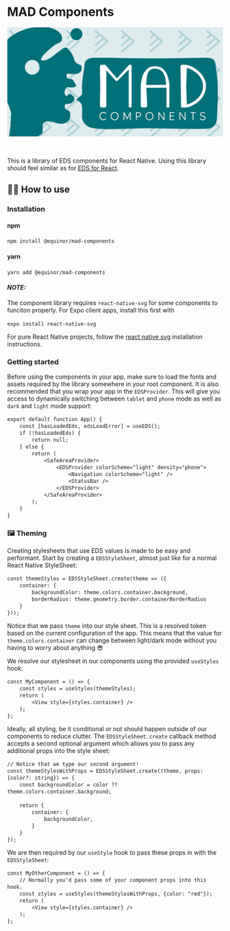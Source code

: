 # MAD Components

<p align="center">
  <img src="https://raw.githubusercontent.com/equinor/mad/main/packages/components/assets/mad-components.png">
</p>
<br />

This is a library of EDS components for React Native. Using this library should feel similar as for [EDS for React](https://www.npmjs.com/package/@equinor/eds-core-react).

## 🧑‍🏫 How to use
### Installation
#### npm
`npm install @equinor/mad-components`

#### yarn
`yarn add @equinor/mad-components`

#### ___NOTE:___
The component library requires `react-native-svg` for some components to funciton properly. For Expo client apps, install this first with 

`expo install react-native-svg`

For pure React Native projects, follow the [react native svg](https://github.com/software-mansion/react-native-svg) installation instructions.

### Getting started
Before using the components in your app, make sure to load the fonts and assets required by the library somewhere in your root component. It is also recommended that you wrap your app in the `EDSProvider`. This will give you access to dynamically switching between `tablet` and `phone` mode as well as `dark` and `light` mode support:

```tsx
export default function App() {
    const [hasLoadedEds, edsLoadError] = useEDS();
    if (!hasLoadedEds) {
        return null;
    } else {
        return (
            <SafeAreaProvider>
                <EDSProvider colorScheme="light" density="phone">
                    <Navigation colorScheme="light" />
                    <StatusBar />
                </EDSProvider>
            </SafeAreaProvider>
        );
    }
}
```


### 🖼️ Theming
Creating stylesheets that use EDS values is made to be easy and performant.
Start by creating a `EDSStyleSheet`, almost just like for a normal React Native StyleSheet:

```tsx
const themeStyles = EDSStyleSheet.create(theme => ({
    container: {
        backgroundColor: theme.colors.container.background,
        borderRadius: theme.geometry.border.containerBorderRadius
    }
}));
```

Notice that we pass `theme` into our style sheet. This is a resolved token based on the current configuration of the app. This means that the value for `theme.colors.container` can change between light/dark mode without you having to worry about anything 😎

We resolve our stylesheet in our components using the provided `useStyles` hook:

```tsx
const MyComponent = () => {
    const styles = useStyles(themeStyles);
    return (
        <View style={styles.container} />
    );
};
```

Ideally, all styling, be it conditional or not should happen outside of our components to reduce clutter. The `EDSStyleSheet.create` callback method accepts a second optional argument which allows you to pass any additional props into the style sheet:

```tsx
// Notice that we type our second argument!
const themeStylesWithProps = EDSStyleSheet.create((theme, props: {color?: string}) => {
    const backgroundColor = color ?? theme.colors.container.background;

    return {
        container: {
            backgroundColor,
        }
    }
});
```

We are then required by our `useStyle` hook to pass these props in with the `EDSStyleSheet`:

```tsx
const MyOtherComponent = () => {
    // Normally you'd pass some of your component props into this hook.
    const styles = useStyles(themeStylesWithProps, {color: "red"});
    return (
        <View style={styles.container} />
    );
};
```
